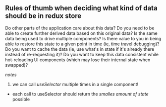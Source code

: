 ## Rules of thumb when deciding what kind of data should be in redux store

Do other parts of the application care about this data?
Do you need to be able to create further derived data based on this original data?
Is the same data being used to drive multiple components?
Is there value to you in being able to restore this state to a given point in time (ie, time travel debugging)?
Do you want to cache the data (ie, use what's in state if it's already there instead of re-requesting it)?
Do you want to keep this data consistent while hot-reloading UI components (which may lose their internal state when swapped)?

_notes_

1. we can call _useSelector_ multiple times in a single component!

- each call to useSelector should return the _smalles amount of state_ possible
